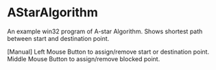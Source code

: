 # AStarAlgorithm
An example win32 program of A-star Algorithm.
Shows shortest path between start and destination point.

[Manual]
Left Mouse Button to assign/remove start or destination point.
Middle Mouse Button to assign/remove blocked point.
